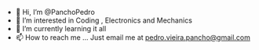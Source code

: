 - 👋 Hi, I’m @PanchoPedro
- 👀 I’m interested in Coding , Electronics and Mechanics
- 🌱 I’m currently learning it all
- 📫 How to reach me ... Just email me at pedro.vieira.pancho@gmail.com
